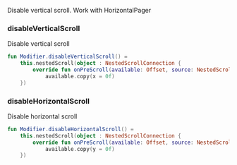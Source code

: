 Disable vertical scroll. Work with HorizontalPager

### disableVerticalScroll

Disable vertical scroll

```kotlin
fun Modifier.disableVerticalScroll() =
    this.nestedScroll(object : NestedScrollConnection {
        override fun onPreScroll(available: Offset, source: NestedScrollSource) =
            available.copy(x = 0f)
    })
```

### disableHorizontalScroll

Disable horizontal scroll

```kotlin
fun Modifier.disableHorizontalScroll() =
    this.nestedScroll(object : NestedScrollConnection {
        override fun onPreScroll(available: Offset, source: NestedScrollSource) =
            available.copy(y = 0f)
    })
```

